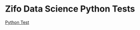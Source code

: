 # Zifo Data Science Python Tests

[Python Test](https://colab.research.google.com/github/ZIFODS/PythonDev/blob/main/Python_Developer_Test.ipynb) 


